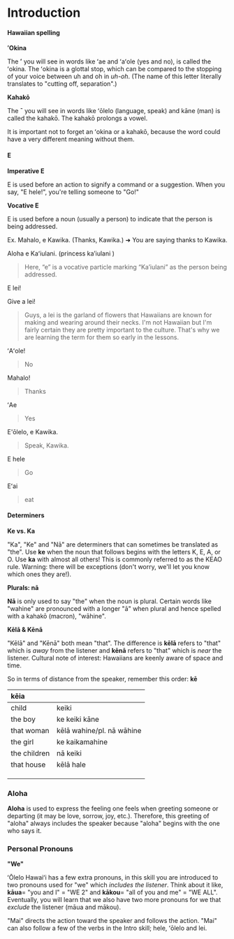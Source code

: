 # Introduction

#### **Hawaiian spelling**

**ʻOkina**

The **ʻ** you will see in words like ʻae and ʻaʻole \(yes and no\), is called the ʻokina. The ʻokina is a glottal stop, which can be compared to the stopping of your voice between uh and oh in _uh-oh_. \(The name of this letter literally translates to "cutting off, separation".\)

**Kahakō**

The **¯** you will see in words like ʻōlelo \(language, speak\) and kāne \(man\) is called the kahakō. The kahakō prolongs a vowel.

It is important not to forget an ʻokina or a kahakō, because the word could have a very different meaning without them.

#### **E**

**Imperative E**

E is used before an action to signify a command or a suggestion. When you say, "E hele!", you're telling someone to "Go!"

**Vocative E**

E is used before a noun \(usually a person\) to indicate that the person is being addressed.

Ex. Mahalo, e Kawika. \(Thanks, Kawika.\) ➜ You are saying thanks to Kawika.

Aloha e Kaʻiulani. \(princess ka’iulani \)

> Here, “e” is a vocative particle marking “Ka’iulani” as the person being addressed.

E lei!

Give a lei!

> Guys, a lei is the garland of flowers that Hawaiians are known for making and wearing around their necks. I'm not Hawaiian but I'm fairly certain they are pretty important to the culture. That's why we are learning the term for them so early in the lessons.

ʻAʻole!

> No

Mahalo!

> Thanks

ʻAe

> Yes

E'ōlelo, e Kawika.

> Speak, Kawika.

E hele

> Go

Eʻai

> eat

#### **Determiners**

**Ke vs. Ka**

"Ka", "Ke" and "Nā" are determiners that can sometimes be translated as "the". Use **ke** when the noun that follows begins with the letters K, E, A, or O. Use **ka** with almost all others! This is commonly referred to as the KEAO rule. Warning: there will be exceptions \(don't worry, we'll let you know which ones they are!\).

**Plurals: nā**

**Nā** is only used to say "the" when the noun is plural. Certain words like "wahine" are pronounced with a longer "ā" when plural and hence spelled with a kahakō \(macron\), "wāhine".

**Kēlā & Kēnā**

"Kēlā" and "Kēnā" both mean "that". The difference is **kēlā** refers to "that" which is _away_ from the listener and **kēnā** refers to "that" which is _near_ the listener. Cultural note of interest: Hawaiians are keenly aware of space and time.

So in terms of distance from the speaker, remember this order: **kē**

| kēia |  |
| :--- | :--- |
| child | keiki |
| the boy | ke keiki kāne |
| that woman | kēlā wahine/pl. nā wāhine |
| the girl | ke kaikamahine |
| the children | nā keiki |
| that house | kēlā hale |
|  |  |
|  |  |
|  |  |

### **Aloha**

**Aloha** is used to express the feeling one feels when greeting someone or departing \(it may be love, sorrow, joy, etc.\). Therefore, this greeting of "aloha" always includes the speaker because "aloha" begins with the one who says it.

### **Personal Pronouns**

**"We"**

ʻŌlelo Hawaiʻi has a few extra pronouns, in this skill you are introduced to two pronouns used for "we" which _includes the listener_. Think about it like, **kāua**= "you and I" = "WE 2" and **kākou**= "all of you and me" = "WE ALL". Eventually, you will learn that we also have two more pronouns for we that _exclude_ the listener \(māua and mākou\).

"Mai" directs the action toward the speaker and follows the action. "Mai" can also follow a few of the verbs in the Intro skill; hele, ʻōlelo and lei.

